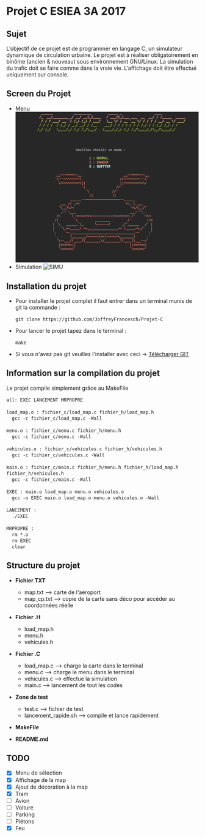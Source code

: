 # Projet C ESIEA 3A 2017

Sujet
-----
L’objectif de ce projet est de programmer en langage C, un simulateur dynamique de circulation
urbaine. Le projet est à réaliser obligatoirement en binôme (ancien & nouveau) sous environnement
GNU/Linux. La simulation du trafic doit se faire comme dans la vraie vie. L’affichage doit
être effectué uniquement sur console.

Screen du Projet
----------------
* Menu
![MENU](https://github.com/JoffreyFrancesch/Projet-C/blob/master/SCREEN/MENU.png "MENU")
* Simulation
![SIMU](https://github.com/JoffreyFrancesch/Projet-C/tree/master/SCREEN/SIMU.png "SIMU")

Installation du projet
----------------------

* Pour installer le projet complet il faut entrer dans un terminal munis de git la commande :
  <pre><code>git clone https://github.com/JoffreyFrancesch/Projet-C</code></pre>

* Pour lancer le projet tapez dans le terminal :
  <pre><code>make</code></pre>

* Si vous n'avez pas git veuillez l'installer avec ceci -> [Télécharger GIT](https://git-scm.com/downloads)

Information sur la compilation du projet
----------------------------------------

Le projet compile simplement grâce au MakeFile
<pre><code>all: EXEC LANCEMENT MRPROPRE

load_map.o : fichier_c/load_map.c fichier_h/load_map.h
  gcc -c fichier_c/load_map.c -Wall

menu.o : fichier_c/menu.c fichier_h/menu.h
  gcc -c fichier_c/menu.c -Wall

vehicules.o : fichier_c/vehicules.c fichier_h/vehicules.h
  gcc -c fichier_c/vehicules.c -Wall

main.o : fichier_c/main.c fichier_h/menu.h fichier_h/load_map.h fichier_h/vehicules.h
  gcc -c fichier_c/main.c -Wall

EXEC : main.o load_map.o menu.o vehicules.o
  gcc -o EXEC main.o load_map.o menu.o vehicules.o -Wall

LANCEMENT :
  ./EXEC

MRPROPRE :
  rm *.o
  rm EXEC
  clear</code></pre>

Structure du projet
-------------------

* **Fichier TXT**
  * map.txt --> carte de l'aéroport
  * map_cp.txt --> copie de la carte sans déco pour accéder au coordonnées réelle

* **Fichier .H**
  * load_map.h
  * menu.h
  * vehicules.h

* **Fichier .C**
  * load_map.c --> charge la carte dans le terminal
  * menu.c --> charge le menu dans le terminal
  * vehicules.c --> effectue la simulation
  * main.c --> lancement de tout les codes

* **Zone de test**
  * test.c --> fichier de test
  * lancement_rapide.sh --> compile et lance rapidement

* **MakeFile**

* **README.md**


TODO
----
- [x] Menu de sélection
- [x] Affichage de la map
- [x] Ajout de décoration à la map
- [x] Tram
- [ ] Avion
- [ ] Voiture
- [ ] Parking
- [ ] Piétons
- [x] Feu
